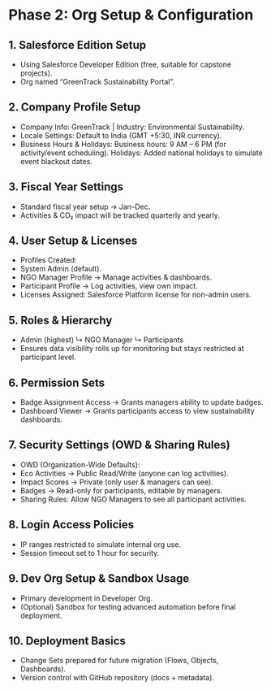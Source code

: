 # Phase 2: Org Setup & Configuration

## 1. Salesforce Edition Setup
- Using Salesforce Developer Edition (free, suitable for capstone projects).
- Org named “GreenTrack Sustainability Portal”.

## 2. Company Profile Setup
- Company Info: GreenTrack | Industry: Environmental Sustainability.
- Locale Settings: Default to India (GMT +5:30, INR currency).
- Business Hours & Holidays:
    Business hours: 9 AM – 6 PM (for activity/event scheduling).
    Holidays: Added national holidays to simulate event blackout dates.

## 3. Fiscal Year Settings
- Standard fiscal year setup → Jan–Dec.
- Activities & CO₂ impact will be tracked quarterly and yearly.

## 4. User Setup & Licenses
- Profiles Created:
- System Admin (default).
- NGO Manager Profile → Manage activities & dashboards.
- Participant Profile → Log activities, view own impact.
- Licenses Assigned: Salesforce Platform license for non-admin users.

## 5. Roles & Hierarchy
- Admin (highest)
    ↳ NGO Manager
    ↳ Participants
- Ensures data visibility rolls up for monitoring but stays restricted at participant level.

## 6. Permission Sets
- Badge Assignment Access → Grants managers ability to update badges.
- Dashboard Viewer → Grants participants access to view sustainability dashboards.

## 7. Security Settings (OWD & Sharing Rules)
- OWD (Organization-Wide Defaults):
- Eco Activities → Public Read/Write (anyone can log activities).
- Impact Scores → Private (only user & managers can see).
- Badges → Read-only for participants, editable by managers.
- Sharing Rules:
    Allow NGO Managers to see all participant activities.

## 8. Login Access Policies
- IP ranges restricted to simulate internal org use.
- Session timeout set to 1 hour for security.

## 9. Dev Org Setup & Sandbox Usage
- Primary development in Developer Org.
- (Optional) Sandbox for testing advanced automation before final deployment.

## 10. Deployment Basics
- Change Sets prepared for future migration (Flows, Objects, Dashboards).
- Version control with GitHub repository (docs + metadata).